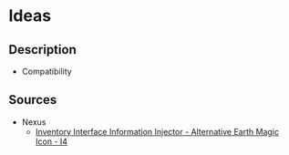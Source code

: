 # Ideas

## Description

- Compatibility

## Sources

- Nexus
  - [Inventory Interface Information Injector - Alternative Earth Magic Icon - I4](https://www.nexusmods.com/skyrimspecialedition/mods/92170)
